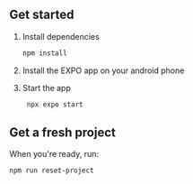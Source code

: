 ## Get started

1. Install dependencies

   ```bash
   npm install
   ```

2. Install the EXPO app on your android phone

3. Start the app

   ```bash
    npx expo start
   ```

## Get a fresh project

When you're ready, run:

```bash
npm run reset-project
```
